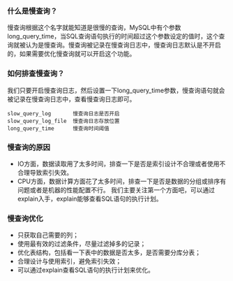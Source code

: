 ### 什么是慢查询？
慢查询根据这个名字就能知道是很慢的查询，MySQL中有个参数long_query_time，当SQL查询语句执行的时间超过这个参数设定的值时，这个查询就被认为是慢查询。慢查询被记录在慢查询日志中，慢查询日志默认是不开启的，如果需要优化慢查询就可以开启这个功能。


### 如何排查慢查询？
我们只要开启慢查询日志，然后设置一下long_query_time参数，慢查询语句就会被记录在慢查询日志中，查看慢查询日志即可。
```mysql
slow_query_log       慢查询日志是否开启
slow_query_log_file  慢查询日志存放位置
long_query_time      慢查询时间阈值
```

### 慢查询的原因
- IO方面，数据读取用了太多时间，排查一下是否是索引设计不合理或者使用不合理导致索引失效。
- CPU方面，数据计算方面花了太多时间，排查一下是否是数据的分组或排序有问题或者是机器的性能配置不行。
我们主要关注第一个方面吧，可以通过explain入手，explain能够查看SQL语句的执行计划。

### 慢查询优化
- 只获取自己需要的列；
- 使用最有效的过滤条件，尽量过滤掉多的记录；
- 优化表结构，包括看一下表中的数据是否太多，是否需要分库分表；
- 合理设计与使用索引，避免索引失效；
- 可以通过explain查看SQL语句的执行计划来优化。